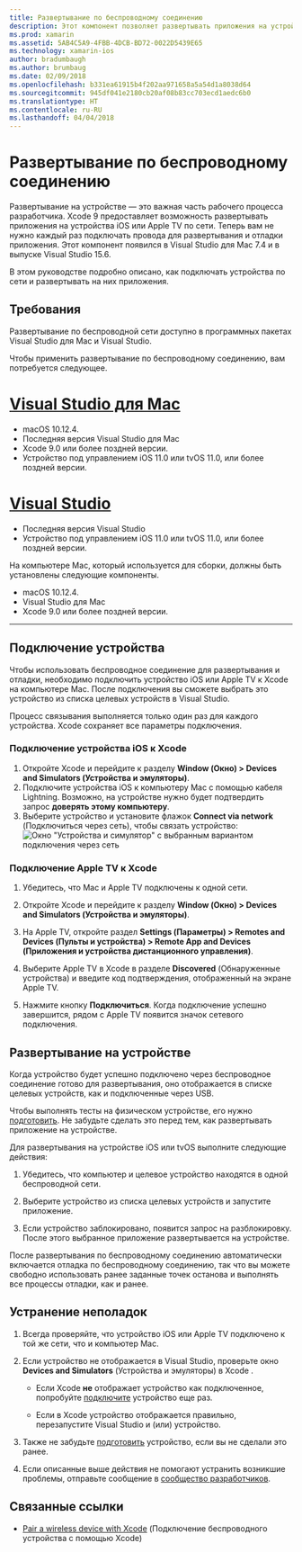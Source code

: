 ```yaml
---
title: Развертывание по беспроводному соединению
description: Этот компонент позволяет развертывать приложения на устройствах iOS или Apple TV через сетевые подключения
ms.prod: xamarin
ms.assetid: 5AB4C5A9-4FBB-4DCB-BD72-0022D5439E65
ms.technology: xamarin-ios
author: bradumbaugh
ms.author: brumbaug
ms.date: 02/09/2018
ms.openlocfilehash: b331ea61915b4f202aa971658a5a54d1a8038d64
ms.sourcegitcommit: 945df041e2180cb20af08b83cc703ecd1aedc6b0
ms.translationtype: HT
ms.contentlocale: ru-RU
ms.lasthandoff: 04/04/2018
---
```

# <a name="wireless-deployment"></a>Развертывание по беспроводному соединению

Развертывание на устройстве — это важная часть рабочего процесса разработчика. Xcode 9 предоставляет возможность развертывать приложения на устройства iOS или Apple TV по сети. Теперь вам не нужно каждый раз подключать провода для развертывания и отладки приложения. Этот компонент появился в Visual Studio для Mac 7.4 и в выпуске Visual Studio 15.6.

В этом руководстве подробно описано, как подключать устройства по сети и развертывать на них приложения.

## <a name="requirements"></a>Требования

Развертывание по беспроводной сети доступно в программных пакетах Visual Studio для Mac и Visual Studio.

Чтобы применить развертывание по беспроводному соединению, вам потребуется следующее.

# <a name="visual-studio-for-mactabvsmac"></a>[Visual Studio для Mac](#tab/vsmac)

- macOS 10.12.4.
- Последняя версия Visual Studio для Mac
- Xcode 9.0 или более поздней версии.
- Устройство под управлением iOS 11.0 или tvOS 11.0, или более поздней версии.

# <a name="visual-studiotabvswin"></a>[Visual Studio](#tab/vswin)

- Последняя версия Visual Studio
- Устройство под управлением iOS 11.0 или tvOS 11.0, или более поздней версии.

На компьютере Mac, который используется для сборки, должны быть установлены следующие компоненты.

- macOS 10.12.4.
- Visual Studio для Mac
- Xcode 9.0 или более поздней версии.

-----

## <a name="connecting-a-device"></a>Подключение устройства

Чтобы использовать беспроводное соединение для развертывания и отладки, необходимо подключить устройство iOS или Apple TV к Xcode на компьютере Mac. После подключения вы сможете выбрать это устройство из списка целевых устройств в Visual Studio. 

Процесс связывания выполняется только один раз для каждого устройства. Xcode сохраняет все параметры подключения.

<a name="pair" />

### <a name="pairing-an-ios-device-with-xcode"></a>Подключение устройства iOS к Xcode

1. Откройте Xcode и перейдите к разделу **Window (Окно) > Devices and Simulators (Устройства и эмуляторы)**.
2. Подключите устройства iOS к компьютеру Mac с помощью кабеля Lightning. Возможно, на устройстве нужно будет подтвердить запрос **доверять этому компьютеру**.
3. Выберите устройство и установите флажок **Connect via network** (Подключиться через сеть), чтобы связать устройство: ![Окно "Устройства и симулятор" с выбранным вариантом подключения через сеть](wireless-deployment-images/image2.png)

### <a name="pairing-an-apple-tv-with-xcode"></a>Подключение Apple TV к Xcode

1. Убедитесь, что Mac и Apple TV подключены к одной сети.

2. Откройте Xcode и перейдите к разделу **Window (Окно) > Devices and Simulators (Устройства и эмуляторы)**.

3. На Apple TV, откройте раздел **Settings (Параметры) > Remotes and Devices (Пульты и устройства) > Remote App and Devices (Приложения и устройства дистанционного управления)**.

4. Выберите Apple TV в Xcode в разделе **Discovered** (Обнаруженные устройства) и введите код подтверждения, отображенный на экране Apple TV.

5. Нажмите кнопку **Подключиться**. Когда подключение успешно завершится, рядом с Apple TV появится значок сетевого подключения.

## <a name="deploy-to-a-device"></a>Развертывание на устройстве

Когда устройство будет успешно подключено через беспроводное соединение готово для развертывания, оно отображается в списке целевых устройств, как и подключенные через USB.

Чтобы выполнять тесты на физическом устройстве, его нужно [подготовить](~/ios/get-started/installation/device-provisioning/index.md). Не забудьте сделать это перед тем, как развертывать приложение на устройстве. 

Для развертывания на устройстве iOS или tvOS выполните следующие действия:

1. Убедитесь, что компьютер и целевое устройство находятся в одной беспроводной сети. 

2. Выберите устройство из списка целевых устройств и запустите приложение.

2. Если устройство заблокировано, появится запрос на разблокировку. После этого выбранное приложение развертывается на устройстве.

После развертывания по беспроводному соединению автоматически включается отладка по беспроводному соединению, так что вы можете свободно использовать ранее заданные точек останова и выполнять все процессы отладки, как и ранее.

## <a name="troubleshooting"></a>Устранение неполадок

1. Всегда проверяйте, что устройство iOS или Apple TV подключено к той же сети, что и компьютер Mac.

2. Если устройство не отображается в Visual Studio, проверьте окно **Devices and Simulators** (Устройства и эмуляторы) в Xcode . 

    * Если Xcode **не** отображает устройство как подключенное, попробуйте [подключите](#pair) устройство еще раз.

    * Если в Xcode устройство отображается правильно, перезапустите Visual Studio и (или) устройство.

3. Также не забудьте [подготовить](~/ios/get-started/installation/device-provisioning/index.md) устройство, если вы не сделали это ранее.

4. Если описанные выше действия не помогают устранить возникшие проблемы, отправьте сообщение в [сообщество разработчиков](https://developercommunity.visualstudio.com/spaces/41/index.html).

## <a name="related-links"></a>Связанные ссылки

- [Pair a wireless device with Xcode](https://help.apple.com/xcode/mac/9.0/index.html?localePath=en.lproj#/devbc48d1bad) (Подключение беспроводного устройства с помощью Xcode)
